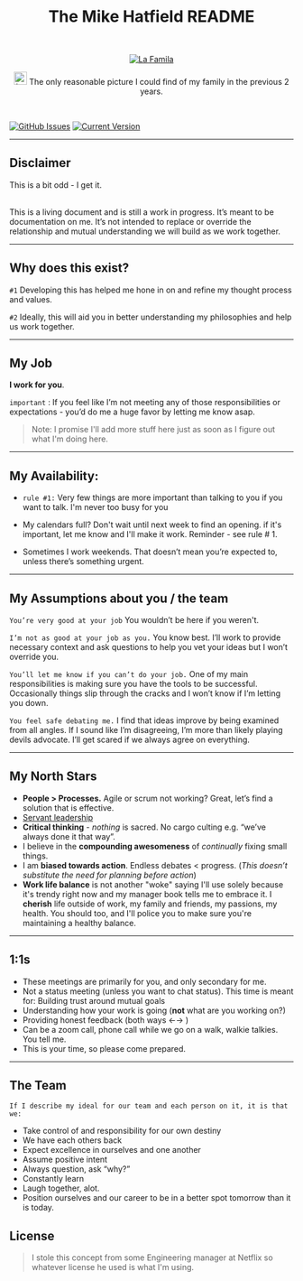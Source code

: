 
<h1 align="center"> The Mike Hatfield README </h1> <br>
        <p align="center">
<a href="https://drive.google.com/uc?export=view&id=1oMK-2EMHqAhkBpTIT-Um19nB_osnixRM" target="_blank"><img src="https://drive.google.com/uc?export=view&id=1oMK-2EMHqAhkBpTIT-Um19nB_osnixRM" alt="La Famila" style="height: auto !important;width: auto !important;" ></a>



<p align="center">
<a href="https://github.githubassets.com/images/icons/emoji/unicode/261d.png?v8" target="_blank"><img src="https://github.githubassets.com/images/icons/emoji/unicode/261d.png?v8" alt="La Famila" style="height: 23px !important;width: auto !important;" ></a>
  The only reasonable picture I could find of my family in the previous 2 years. 
</p>
</br>



[![GitHub Issues](https://img.shields.io/github/issues/mihatfield/mhatfield-readme)](https://github.com/mihatfield/mhatfield-readme) [![Current Version](https://img.shields.io/badge/version-0.1.0-green.svg)](https://github.com/IgorAntun/node-chat)



---
## Disclaimer
This is a bit odd - I get it. </br></br>

This is a living document and is still a work in progress. It’s meant to be documentation on me. It’s not intended to replace or override the relationship and mutual understanding we will build as we work together.

---
## Why does this exist?

`#1` Developing this has helped me hone in on and refine my thought process and values. 

`#2` Ideally, this will aid you in better understanding my philosophies and help us work together. 

---

## My Job

**I work for you**.

`important` : If you feel like I’m not meeting any of those responsibilities or expectations - you’d do me a huge favor by letting me know asap. 

>Note: I promise I'll add more stuff here just as soon as I figure out what I'm doing here. 


---
## My Availability:
- `rule #1:` Very few things are more important than talking to you if you want to talk. I'm never too busy for you

- My calendars full? Don't wait until next week to find an opening. if it's important, let me know and I'll make it work. Reminder - see rule # 1. 

- Sometimes I work weekends. That doesn’t mean you’re expected to, unless there’s something urgent. 

---

## My Assumptions about you / the team

`You’re very good at your job` You wouldn’t be here if you weren't.

`I’m not as good at your job as you.` You know best. I’ll work to provide necessary context and ask questions to help you vet your ideas but I won’t override you. 

`You’ll let me know if you can’t do your job.` One of my main responsibilities is making sure you have the tools to be successful. Occasionally things slip through the cracks and I won’t know if I’m letting you down. 

`You feel safe debating me.` I find that ideas improve by being examined from all angles. If I sound like I’m disagreeing, I’m more than likely playing devils advocate. I’ll get scared if we always agree on everything. 


---

## My North Stars
- **People > Processes.** Agile or scrum not working? Great, let’s find a solution that is effective. 
- [Servant leadership](https://medium.com/openclassrooms-product-design-and-engineering/manage-a-tech-team-as-a-servant-leader-d04e055577b3)
- **Critical thinking** - _nothing_ is sacred. No cargo culting e.g. “we’ve always done it that way”.
- I believe in the **compounding awesomeness** of _continually_ fixing small things. 
- I am **biased towards action**. Endless debates < progress. (_This doesn’t substitute the need for planning before action_)
- **Work life balance** is not another "woke" saying I'll use solely because it's trendy right now and my manager book tells me to embrace it. I **cherish** life outside of work, my family and friends, my passions, my health. You should too, and I'll police you to make sure you're maintaining a healthy balance. 


---

## 1:1s
- These meetings are primarily for you, and only secondary for me. 
- Not a status meeting (unless you want to chat status). This time is meant for:
Building trust around mutual goals
- Understanding how your work is going (**not** what are you working on?)
- Providing honest feedback (both ways ←→ )
- Can be a zoom call, phone call while we go on a walk, walkie talkies. You tell me. 
- This is your time, so please come prepared. 


---
## The Team
`If I describe my ideal for our team and each person on it, it is that we:`
- Take control of and responsibility for our own destiny
- We have each others back
- Expect excellence in ourselves and one another
- Assume positive intent
- Always question, ask “why?”
- Constantly learn
- Laugh together, alot.
- Position ourselves and our career to be in a better spot tomorrow than it is today. 


## License
>I stole this concept from some Engineering manager at Netflix so whatever license he used is what I'm using. 


